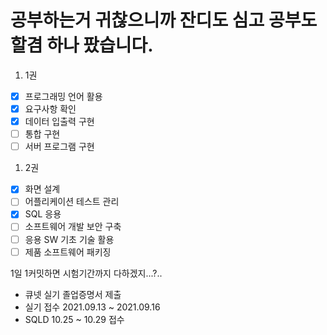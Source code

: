 # 공부하는거 귀찮으니까 잔디도 심고 공부도 할겸 하나 팠습니다.


1. 1권
- [x] 프로그래밍 언어 활용
- [x] 요구사항 확인
- [x] 데이터 입출력 구현
- [ ] 통합 구현
- [ ] 서버 프로그램 구현

1. 2권
- [x] 화면 설계
- [ ] 어플리케이션 테스트 관리
- [x] SQL 응용
- [ ] 소프트웨어 개발 보안 구축
- [ ] 응용 SW 기초 기술 활용
- [ ] 제품 소프트웨어 패키징

1일 1커밋하면 시험기간까지 다하겠지...?..
- 큐넷 실기 졸업증명서 제출
- 실기 접수 2021.09.13 ~ 2021.09.16
- SQLD 10.25 ~ 10.29 접수

